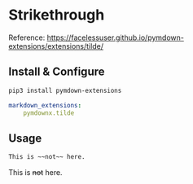 # Strikethrough

Reference: <https://facelessuser.github.io/pymdown-extensions/extensions/tilde/>

## Install & Configure

```bash
pip3 install pymdown-extensions
```

```yaml
markdown_extensions:
    pymdownx.tilde
```

## Usage

```md
This is ~~not~~ here.
```

This is ~~not~~ here.
